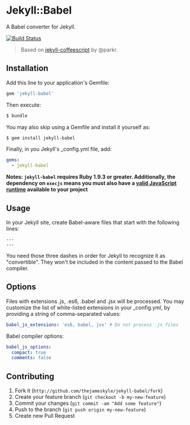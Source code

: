 # Jekyll::Babel

A Babel converter for Jekyll.

[![Build Status](https://travis-ci.org/thejameskyle/jekyll-babel.svg?branch=master)](https://travis-ci.org/thejameskyle/jekyll-babel)

> Based on [jekyll-coffeescript](https://github.com/jekyll/jekyll-coffeescript) by @parkr.

## Installation

Add this line to your application's Gemfile:

```ruby
gem 'jekyll-babel'
```

Then execute:

```bash
$ bundle
```

You may also skip using a Gemfile and install it yourself as:

```bash
$ gem install jekyll-babel
```

Finally, in you Jekyll's \_config.yml file, add:

```yml
gems:
  - jekyll-babel
```

**Notes: `jekyll-babel` requires Ruby 1.9.3 or greater. Additionally, the dependency on `execjs` means you must also have a [valid JavaScript runtime](https://github.com/sstephenson/execjs#execjs) available to your project**

## Usage

In your Jekyll site, create Babel-aware files that start with the following
lines:

```
---
---
```

You need those three dashes in order for Jekyll to recognize it as
"convertible". They won't be included in the content passed to the Babel
compiler.

## Options

Files with extensions .js, .es6, .babel and .jsx will be processed. You may
customize the list of white-listed extensions in your _config.yml, by providing
a string of comma-separated values:

```yml
babel_js_extensions: 'es6, babel, jsx' # Do not process .js files
```

Babel compiler options:

```yml
babel_js_options:
  compact: true
  comments: false
```

## Contributing

1. Fork it (`http://github.com/thejameskyle/jekyll-babel/fork`)
2. Create your feature branch (`git checkout -b my-new-feature`)
3. Commit your changes (`git commit -am "Add some feature"`)
4. Push to the branch (`git push origin my-new-feature`)
5. Create new Pull Request
